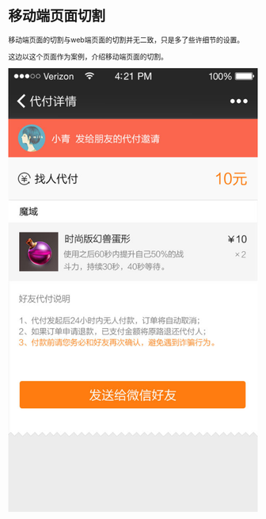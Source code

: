 # 移动端页面切割

移动端页面的切割与web端页面的切割并无二致，只是多了些许细节的设置。

这边以这个页面作为案例，介绍移动端页面的切割。

![](/assets/wap-layout-full.jpg)



